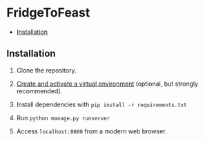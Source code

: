# FridgeToFeast <!-- omit from toc -->

- [Installation](#installation)


## Installation

1. Clone the repository.

2. [Create and activate a virtual
   environment](https://docs.python.org/3/library/venv.html#creating-virtual-environments
   "venv — Creation of virtual environments &#8212; Python 3.12.2
   documentation") (optional, but strongly recommended).

3. Install dependencies with `pip install -r requirements.txt`

4. Run `python manage.py runserver`

5. Access `localhost:8000` from a modern web browser.
